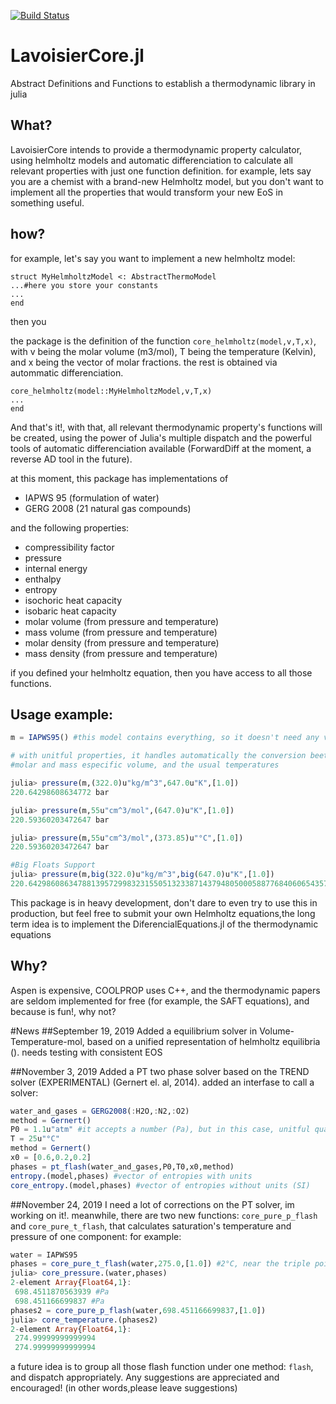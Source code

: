 [![Build Status](https://travis-ci.com/longemen3000/LavoisierCore.jl.svg?branch=master)](https://travis-ci.com/longemen3000/LavoisierCore.jl)

# LavoisierCore.jl
Abstract Definitions and Functions to establish a thermodynamic library in julia

## What?
LavoisierCore intends to provide a thermodynamic property calculator, using helmholtz models and automatic differenciation to calculate all relevant properties with just one function definition. for example, lets say you are a chemist with a brand-new Helmholtz model,
but you don't want to implement all the properties that would transform your new EoS in something useful. 


## how?
for example, let's say you want to implement a new helmholtz model:
```
struct MyHelmholtzModel <: AbstractThermoModel
...#here you store your constants
...
end
```
then you

the package is the definition of the function `core_helmholtz(model,v,T,x)`, with v being the molar volume (m3/mol), T being the temperature (Kelvin), and x being the vector of molar fractions. the rest is obtained via autommatic differenciation.

```
core_helmholtz(model::MyHelmholtzModel,v,T,x)
...
end
```

And that's it!, with that, all relevant thermodynamic property's functions will be created, using the power of Julia's multiple dispatch and the powerful tools of automatic differenciation available (ForwardDiff at the moment, a reverse AD tool in the future).

at this moment, this package has implementations of 
* IAPWS 95 (formulation of water)
* GERG 2008 (21 natural gas compounds)

 and the following properties:

* compressibility factor
* pressure
* internal energy
* enthalpy
* entropy
* isochoric heat capacity
* isobaric heat capacity
* molar volume (from pressure and temperature)
* mass volume (from pressure and temperature)
* molar density (from pressure and temperature)
* mass density (from pressure and temperature)

if you defined your helmholtz equation, then you have access to all those functions.

## Usage example:
```julia
m = IAPWS95() #this model contains everything, so it doesn't need any variables to be created

# with unitful properties, it handles automatically the conversion beetween molar and mass density, 
#molar and mass especific volume, and the usual temperatures

julia> pressure(m,(322.0)u"kg/m^3",647.0u"K",[1.0])
220.64298608634772 bar

julia> pressure(m,55u"cm^3/mol",(647.0)u"K",[1.0])
220.59360203472647 bar

julia> pressure(m,55u"cm^3/mol",(373.85)u"°C",[1.0])
220.59360203472647 bar

#Big Floats Support
julia> pressure(m,big(322.0)u"kg/m^3",big(647.0)u"K",[1.0])
220.6429860863478813957299832315505132338714379480500058877684060654357069055415 bar

```
This package is in heavy development, don't dare to even try to use this in production, but feel free to submit your own Helmholtz equations,the long term idea is to implement the DiferencialEquations.jl of the thermodynamic equations

## Why?

Aspen is expensive, COOLPROP uses C++, and the thermodynamic papers are seldom implemented for free (for example,
the SAFT equations), and because is fun!, why not?

#News 
##September 19, 2019
Added a equilibrium solver in Volume-Temperature-mol, based on a unified representation
of helmholtz equilibria (). needs testing with consistent EOS

##November 3, 2019
Added a PT two phase solver based on the TREND solver (EXPERIMENTAL) (Gernert el. al, 2014). added an interfase to call a solver:

```julia
water_and_gases = GERG2008(:H2O,:N2,:O2)
method = Gernert()
P0 = 1.1u"atm" #it accepts a number (Pa), but in this case, unitful quantities are better
T = 25u"°C"
method = Gernert()
x0 = [0.6,0.2,0.2]
phases = pt_flash(water_and_gases,P0,T0,x0,method)
entropy.(model,phases) #vector of entropies with units
core_entropy.(model,phases) #vector of entropies without units (SI)
```

##November 24, 2019
I need a lot of corrections on the PT solver, im working on it!. meanwhile, there are two new functions: `core_pure_p_flash` and `core_pure_t_flash`, that calculates saturation's temperature and pressure of one component: for example:
```julia
water = IAPWS95
phases = core_pure_t_flash(water,275.0,[1.0]) #2°C, near the triple point, in IAPWS results
julia> core_pressure.(water,phases)
2-element Array{Float64,1}:
 698.4511870563939 #Pa
 698.451166699837 #Pa
phases2 = core_pure_p_flash(water,698.451166699837,[1.0])
julia> core_temperature.(phases2)
2-element Array{Float64,1}:
 274.99999999999994
 274.99999999999994
```
a future idea is to group all those flash function under one method: `flash`, and dispatch appropriately.
Any suggestions are appreciated and encouraged! (in other words,please leave suggestions)



